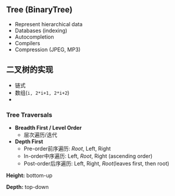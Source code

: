 ## Tree (BinaryTree)
- Represent hierarchical data
- Databases (indexing)
- Autocompletion
- Compilers
- Compression (JPEG, MP3)

## 二叉树的实现
- 链式
- 数组(`i, 2*i+1, 2*i+2`)
- 

### Tree Traversals

- **Breadth First / Level Order**
  - 层次遍历/迭代
- **Depth First**
  - Pre-order前序遍历: _Root_, Left, Right
  - In-order中序遍历: Left, _Root_, Right (ascending order)
  - Post-order后序遍历: Left, Right, _Root_(leaves first, then root)

**Height:** bottom-up

 **Depth:** top-down